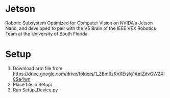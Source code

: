 # Jetson
Robotic Subsystem Optimized for Computer Vision on NVIDA's Jetson Nano, and developed to pair with the V5 Brain of the IEEE VEX Robotics Team at the University of South Florida 

# Setup
1. Download arm file from https://drive.google.com/drive/folders/1_ZBm6zKnXEisfg1AqtZdvGWZXl8Se4wn
2. Place file in Setup/
3. Run Setup_Device.py